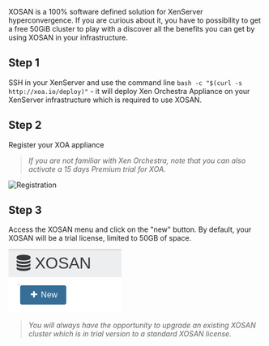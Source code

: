XOSAN is a 100% software defined solution for XenServer hyperconvergence. If you are curious about it, you have to possibility to get a free 50GiB cluster to play with a discover all the benefits you can get by using XOSAN in your infrastructure. 

## Step 1 

SSH in your XenServer and use the command line `bash -c "$(curl -s http://xoa.io/deploy)"` - it will deploy Xen Orchestra Appliance on your XenServer infrastructure which is required to use XOSAN.


## Step 2

Register your XOA appliance
> *If you are not familiar with Xen Orchestra, note that you can also activate a 15 days Premium trial for XOA.*

![Registration](https://xen-orchestra.com/docs/assets/xo5register.png)

## Step 3

Access the XOSAN menu and click on the "new" button. By default, your XOSAN will be a trial license, limited to 50GB of space. 

![activate-trial-xosan](./assets/xosan_trial.png)

> *You will always have the opportunity to upgrade an existing XOSAN cluster which is in trial version to a standard XOSAN license.* 
